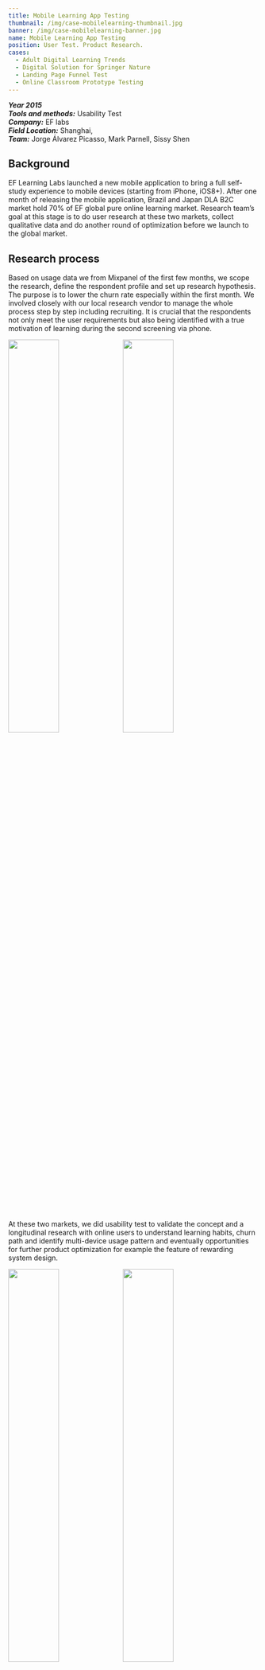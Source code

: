 ```yaml
---
title: Mobile Learning App Testing
thumbnail: /img/case-mobilelearning-thumbnail.jpg
banner: /img/case-mobilelearning-banner.jpg
name: Mobile Learning App Testing
position: User Test. Product Research.
cases:
  - Adult Digital Learning Trends
  - Digital Solution for Springer Nature
  - Landing Page Funnel Test
  - Online Classroom Prototype Testing
---
```

***Year 2015*** \
***Tools and methods:*** Usability Test \
***Company:*** EF labs\
***Field Location:*** Shanghai, \
***Team:*** Jorge Álvarez Picasso, Mark Parnell, Sissy Shen

## Background

EF Learning Labs launched a new mobile application to bring a full self-study experience to mobile devices (starting from iPhone, iOS8+). After one month of releasing the mobile application, Brazil and Japan DLA B2C market hold 70% of EF global pure online learning market. Research team’s goal at this stage is to do user research at these two markets, collect qualitative data and do another round of optimization before we launch to the global market.

## Research process

Based on usage data we from Mixpanel of the first few months, we scope the research, define the respondent profile and set up research hypothesis. The purpose is to lower the churn rate especially within the first month. We involved closely with our local research vendor to manage the whole process step by step including recruiting. It is crucial that the respondents not only meet the user requirements but also being identified with a true motivation of learning during the second screening via phone.

<img src="/img/case-mobilelearning-1.jpg" style="width:45%" index="1" />

<img src="/img/case-mobilelearning-3.jpg" style="width:45%" index="2" />

At these two markets, we did usability test to validate the concept and a longitudinal research with online users to understand learning habits, churn path and identify multi-device usage pattern and eventually opportunities for further product optimization for example the feature of rewarding system design.

<img src="/img/case-mobilelearning-8.jpg" style="width:45%" index="1" />

<img src="/img/case-mobilelearning-9.jpg" style="width:45%" index="2" />

A Longitudinal diary input is offer qualitative user data to fully comprehend the churn path and thus to suggest the potential product feature to ferment a learning habit.

<img src="/img/case-mobilelearning-2.jpg" style="width:45%" index="1" />

<img src="/img/case-mobilelearning-5.jpg" style="width:45%" index="2" />